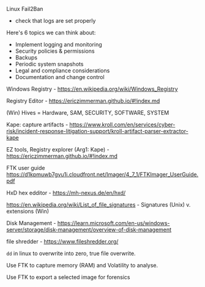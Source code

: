 Linux Fail2Ban
- check that logs are set properly

Here's 6 topics we can think about:
- Implement logging and monitoring
- Security policies & permissions
- Backups
- Periodic system snapshots
- Legal and compliance considerations
- Documentation and change control

Windows Registry - https://en.wikipedia.org/wiki/Windows_Registry

Registry Editor - https://ericzimmerman.github.io/#!index.md

(Win) Hives = Hardware, SAM, SECURITY, SOFTWARE, SYSTEM

Kape: capture artifacts - https://www.kroll.com/en/services/cyber-risk/incident-response-litigation-support/kroll-artifact-parser-extractor-kape

EZ tools, Registry explorer (Arg1: Kape) - https://ericzimmerman.github.io/#!index.md

FTK user guide \
https://d1kpmuwb7gvu1i.cloudfront.net/Imager/4_7_1/FTKImager_UserGuide.pdf

HxD hex edditor - https://mh-nexus.de/en/hxd/

https://en.wikipedia.org/wiki/List_of_file_signatures - Signatures (Unix) v. extensions (Win)

Disk Management - https://learn.microsoft.com/en-us/windows-server/storage/disk-management/overview-of-disk-management

file shredder - https://www.fileshredder.org/

`dd` in linux to overwrite into zero, true file overwrite.

Use FTK to capture memory (RAM) and Volatility to analyse.

Use FTK to export a selected image for forensics 
